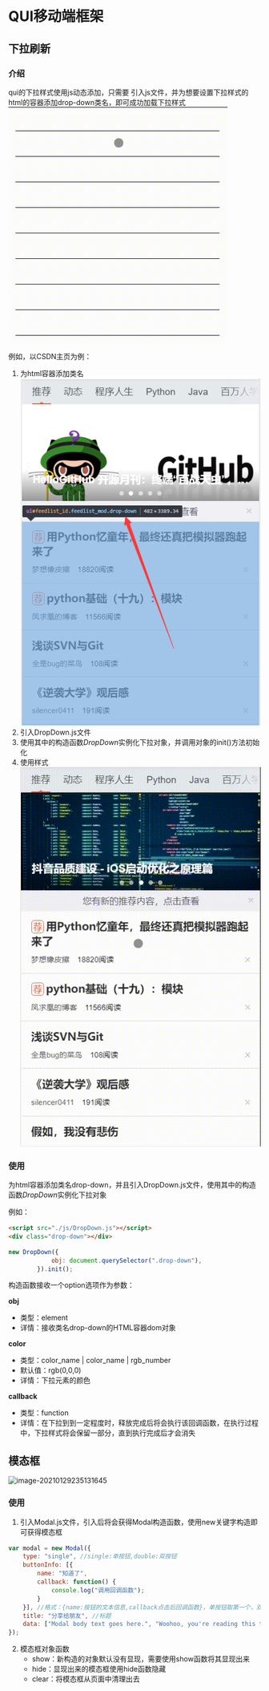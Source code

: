 # QUI移动端框架

## 下拉刷新

### 介绍

qui的下拉样式使用js动态添加，只需要 引入js文件，并为想要设置下拉样式的html的容器添加drop-down类名，即可成功加载下拉样式  
![image](https://github.com/queuecat/qui-app/blob/main/image/%E4%B8%8B%E6%8B%89%E6%A0%B7%E5%BC%8F%E6%80%BB%E8%A7%88.gif?raw=true)

例如，以CSDN主页为例：

1. 为html容器添加类名  
![image](https://github.com/queuecat/qui-app/blob/main/image/%E4%B8%8B%E6%8B%89%E4%BB%8B%E7%BB%8D_%E6%B7%BB%E5%8A%A0%E7%B1%BB%E5%90%8D.png?raw=true)  
2. 引入DropDown.js文件  
3. 使用其中的构造函数*DropDown*实例化下拉对象，并调用对象的init()方法初始化  
4. 使用样式  
![image](https://github.com/queuecat/qui-app/blob/main/image/%E4%B8%8B%E6%8B%89%E6%A0%B7%E5%BC%8F%E4%BB%8B%E7%BB%8D.gif?raw=true)

### 使用

为html容器添加类名drop-down，并且引入DropDown.js文件，使用其中的构造函数*DropDown*实例化下拉对象

例如：

```html
<script src="./js/DropDown.js"></script>
<div class="drop-down"></div>
```

```javascript
new DropDown({
            obj: document.querySelector(".drop-down"),
        }).init();
```

构造函数接收一个option选项作为参数：

**obj**

- 类型：element
- 详情：接收类名drop-down的HTML容器dom对象

**color**

- 类型：color_name | color_name | rgb_number
- 默认值：rgb(0,0,0)
- 详情：下拉元素的颜色

**callback**

- 类型：function
- 详情：在下拉到到一定程度时，释放完成后将会执行该回调函数，在执行过程中，下拉样式将会保留一部分，直到执行完成后才会消失

## 模态框

![image-20210129235131645](C:\Users\ASUS\AppData\Roaming\Typora\typora-user-images\image-20210129235131645.png)

### 使用

1. 引入Modal.js文件，引入后将会获得Modal构造函数，使用new关键字构造即可获得模态框

```javascript
var modal = new Modal({
    type: "single", //single:单按钮,double:双按钮
    buttonInfo: [{
        name: "知道了",
        callback: function() {
            console.log("调用回调函数");
        }
    }], //格式：{name:按钮的文本信息,callback点击后回调函数}，单按钮取第一个，双按钮取前两个
    title: "分享给朋友", //标题
    data: ["Modal body text goes here.", "Woohoo, you're reading this text in a modal!"] //模态框内容信息，每个数组元素占用一行
});
```

2. 模态框对象函数
   - show：新构造的对象默认没有显现，需要使用show函数将其显现出来
   - hide：显现出来的模态框使用hide函数隐藏
   - clear：将模态框从页面中清理出去